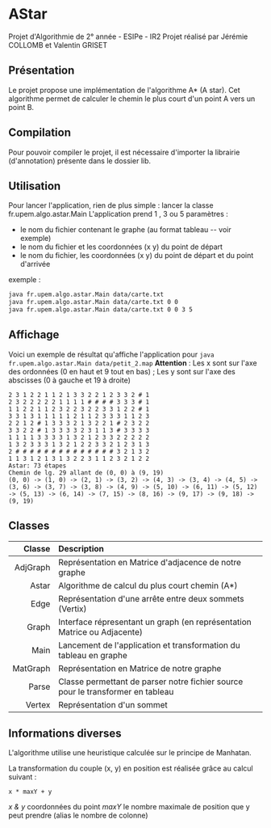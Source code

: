 # AStar
Projet d'Algorithmie de 2° année - ESIPe - IR2
Projet réalisé par Jérémie COLLOMB et Valentin GRISET

## Présentation
Le projet propose une implémentation de l'algorithme A* (A star).
Cet algorithme permet de calculer le chemin le plus court d'un point A vers un point B.

## Compilation
Pour pouvoir compiler le projet, il est nécessaire d'importer la librairie (d'annotation) présente dans le dossier lib.

## Utilisation
Pour lancer l'application, rien de plus simple : lancer la classe fr.upem.algo.astar.Main
L'application prend 1 , 3 ou 5 paramètres :
- le nom du fichier contenant le graphe (au format tableau -- voir exemple)
- le nom du fichier et les coordonnées (x y) du point de départ
- le nom du fichier, les coordonnées (x y) du point de départ et du point d'arrivée

exemple :
```bash
java fr.upem.algo.astar.Main data/carte.txt
java fr.upem.algo.astar.Main data/carte.txt 0 0
java fr.upem.algo.astar.Main data/carte.txt 0 0 3 5
```
    

## Affichage
Voici un exemple de résultat qu'affiche l'application pour `java fr.upem.algo.astar.Main data/petit_2.map`
**Attention** : Les x sont sur l'axe des ordonnées (0 en haut et 9 tout en bas) ; Les y sont sur l'axe des abscisses (0 à gauche et 19 à droite)

```
2 3 1 2 2 1 1 2 1 3 3 2 2 1 2 3 3 2 # 1 
2 3 2 2 2 2 2 1 1 1 1 # # # # 3 3 3 # 1 
1 1 2 2 1 1 2 3 2 2 3 2 2 3 3 1 2 2 # 1 
3 3 1 3 1 1 1 1 1 2 1 1 2 3 3 3 1 1 2 3 
2 2 1 2 # 1 3 3 3 2 1 3 2 2 1 # 2 3 2 2 
3 3 2 2 # 1 3 3 3 3 2 3 1 1 3 # 3 3 3 3 
1 1 1 1 3 3 3 3 1 3 2 1 2 3 3 2 2 2 2 2 
1 3 2 3 3 3 1 3 2 1 2 2 3 3 2 1 2 3 1 3 
2 # # # # # # # # # # # # # # 3 2 1 3 2 
1 1 3 1 2 1 3 1 3 2 2 3 1 1 2 3 2 1 2 2 
Astar: 73 étapes
Chemin de lg. 29 allant de (0, 0) à (9, 19)
(0, 0) -> (1, 0) -> (2, 1) -> (3, 2) -> (4, 3) -> (3, 4) -> (4, 5) -> (3, 6) -> (3, 7) -> (3, 8) -> (4, 9) -> (5, 10) -> (6, 11) -> (5, 12) -> (5, 13) -> (6, 14) -> (7, 15) -> (8, 16) -> (9, 17) -> (9, 18) -> (9, 19)
```


## Classes

| Classe | Description |
| ---: | :--- |
| AdjGraph | Représentation en Matrice d'adjacence de notre graphe |
| Astar | Algorithme de calcul du plus court chemin (A*) |
| Edge | Représentation d'une arrête entre deux sommets (Vertix) |
| Graph | Interface répresentant un graph (en représentation Matrice ou Adjacente) |
| Main | Lancement de l'application et transformation du tableau en graphe |
| MatGraph | Représentation en Matrice de notre graphe |
| Parse | Classe permettant de parser notre fichier source pour le transformer en tableau |
| Vertex | Représentation d'un sommet |


## Informations diverses
L'algorithme utilise une heuristique calculée sur le principe de Manhatan.

La transformation du couple (x, y) en position est réalisée grâce au calcul suivant :
```
x * maxY + y
```
*x & y* coordonnées du point
*maxY* le nombre maximale de position que y peut prendre (alias le nombre de colonne)
